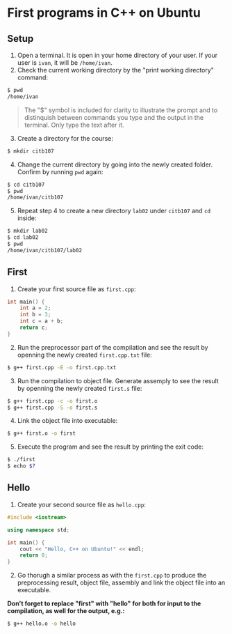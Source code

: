 # First programs in C++ on Ubuntu

## Setup
1) Open a terminal. It is open in your home directory of your user. If your user is `ivan`, it will be `/home/ivan`.
1) Check the current working directory by the "print working directory" command:
```sh
$ pwd
/home/ivan
```
> The "$" symbol is included for clarity to illustrate the prompt and to distinquish between commands you type and the output in the terminal. Only type the text after it.
3) Create a directory for the course:
```sh
$ mkdir citb107
```
4) Change the current directory by going into the newly created folder. Confirm by running `pwd` again:
```sh
$ cd citb107
$ pwd
/home/ivan/citb107
```
5) Repeat step 4 to create a new directory `lab02` under `citb107` and `cd` inside:
```sh
$ mkdir lab02
$ cd lab02
$ pwd
/home/ivan/citb107/lab02
```

## First
1) Create your first source file as `first.cpp`:
```cpp
int main() {
    int a = 2;
    int b = 3;
    int c = a + b;
    return c;
}
```
2) Run the preprocessor part of the compilation and see the result by openning the newly created `first.cpp.txt` file:
```sh
$ g++ first.cpp -E -o first.cpp.txt
```
3) Run the compilation to object file. Generate assemply to see the result by openning the newly created `first.s` file:
```sh
$ g++ first.cpp -c -o first.o
$ g++ first.cpp -S -o first.s
```
4) Link the object file into executable:
```sh
$ g++ first.o -o first
```
5) Execute the program and see the result by printing the exit code:
```sh
$ ./first
$ echo $?
```

## Hello
1) Create your second source file as `hello.cpp`:
```cpp
#include <iostream>

using namespace std;

int main() {
    cout << "Hello, C++ on Ubuntu!" << endl;
    return 0;
}
```
2) Go thorugh a similar process as with the `first.cpp` to produce the preprocessing result, object file, assembly and link the object file into an executable.

**Don't forget to replace "first" with "hello" for both for input to the compilation, as well for the output, e.g.:**
```sh
$ g++ hello.o -o hello
```